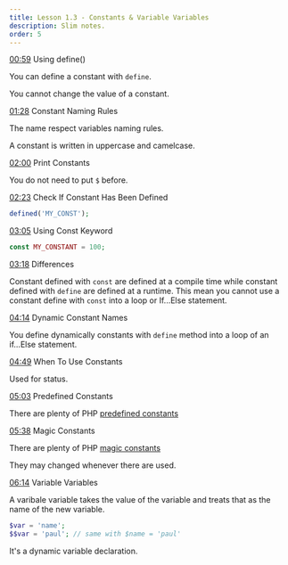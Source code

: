 ```yaml
---
title: Lesson 1.3 - Constants & Variable Variables
description: Slim notes.
order: 5
---
```



[00:59](https://www.youtube.com/watch?v=6JtP8xk1U_k&list=PLr3d3QYzkw2xabQRUpcZ_IBk9W50M9pe-&index=4&t=59s) Using define()

You can define a constant with `define`.

You cannot change the value of a constant.

[01:28](https://www.youtube.com/watch?v=6JtP8xk1U_k&list=PLr3d3QYzkw2xabQRUpcZ_IBk9W50M9pe-&index=4&t=88s) Constant Naming Rules

The name respect variables naming rules.

A constant is written in uppercase and camelcase.

[02:00](https://www.youtube.com/watch?v=6JtP8xk1U_k&list=PLr3d3QYzkw2xabQRUpcZ_IBk9W50M9pe-&index=4&t=120s) Print Constants

You do not need to put `$` before.

[02:23](https://www.youtube.com/watch?v=6JtP8xk1U_k&list=PLr3d3QYzkw2xabQRUpcZ_IBk9W50M9pe-&index=4&t=143s) Check If Constant Has Been Defined 

```php
defined('MY_CONST');
```

[03:05](https://www.youtube.com/watch?v=6JtP8xk1U_k&list=PLr3d3QYzkw2xabQRUpcZ_IBk9W50M9pe-&index=4&t=185s) Using Const Keyword 

```php
const MY_CONSTANT = 100;
```

[03:18](https://www.youtube.com/watch?v=6JtP8xk1U_k&list=PLr3d3QYzkw2xabQRUpcZ_IBk9W50M9pe-&index=4&t=198s) Differences 

Constant defined with `const` are defined at a compile time while constant defined with `define` are defined at a runtime. This mean you cannot use a constant define with `const` into a loop or If...Else statement.

[04:14](https://www.youtube.com/watch?v=6JtP8xk1U_k&list=PLr3d3QYzkw2xabQRUpcZ_IBk9W50M9pe-&index=4&t=254s) Dynamic Constant Names 

You define dynamically constants with `define` method into a loop of an if...Else statement.

[04:49](https://www.youtube.com/watch?v=6JtP8xk1U_k&list=PLr3d3QYzkw2xabQRUpcZ_IBk9W50M9pe-&index=4&t=289s) When To Use Constants

Used for status.

[05:03](https://www.youtube.com/watch?v=6JtP8xk1U_k&list=PLr3d3QYzkw2xabQRUpcZ_IBk9W50M9pe-&index=4&t=303s) Predefined Constants

There are plenty of PHP [predefined constants](https://www.php.net/manual/en/reserved.constants.php)

[05:38](https://www.youtube.com/watch?v=6JtP8xk1U_k&list=PLr3d3QYzkw2xabQRUpcZ_IBk9W50M9pe-&index=4&t=338s) Magic Constants 

There are plenty of PHP [magic constants](https://www.php.net/manual/en/language.constants.magic.php)

They may changed whenever there are used.

[06:14](https://www.youtube.com/watch?v=6JtP8xk1U_k&list=PLr3d3QYzkw2xabQRUpcZ_IBk9W50M9pe-&index=4&t=374s) Variable Variables

A varibale variable takes the value of the variable and treats that as the name of the new variable.

```php
$var = 'name';
$$var = 'paul'; // same with $name = 'paul'
```

It's a dynamic variable declaration.
